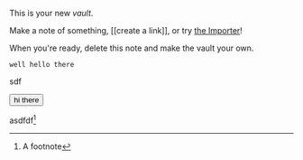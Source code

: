 This is your new *vault*.

Make a note of something, [[create a link]], or try [the Importer](https://help.obsidian.md/Plugins/Importer)!

When you're ready, delete this note and make the vault your own.


```my-obsidian-plugin
well hello there
```

sdf


<button>hi there </button>


asdfdf[^1]









[^1]: A footnote








